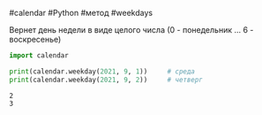 #calendar #Python #метод #weekdays


Вернет день недели в виде целого числа (0 - понедельник ... 6 - воскресенье)
```python
import calendar

print(calendar.weekday(2021, 9, 1))     # среда
print(calendar.weekday(2021, 9, 2))     # четверг
```
```
2
3
```